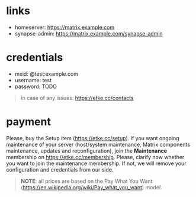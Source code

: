 # links

* homeserver: https://matrix.example.com
* synapse-admin: https://matrix.example.com/synapse-admin

# credentials

* mxid: @test:example.com
* username: test
* password: TODO

> in case of any issues: https://etke.cc/contacts

# payment

Please, buy the Setup item (https://etke.cc/setup).
If you want ongoing maintenance of your server (host/system maintenance, Matrix components maintenance, updates and reconfiguration), join the **Maintenance** membership on https://etke.cc/membership.
Please, clarify now whether you want to join the maintenance membership. If not, we will remove your configuration and credentials from our side.

> **NOTE**: all prices are based on the Pay What You Want (https://en.wikipedia.org/wiki/Pay_what_you_want) model.